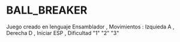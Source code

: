 # BALL_BREAKER
Juego creado en lenguaje Ensamblador , Movimientos :   Izquieda A  , Derecha D , Iniciar ESP , Dificultad "1" "2" "3" 
